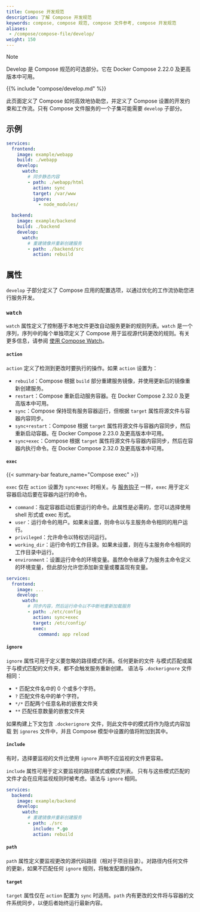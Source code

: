 ```yaml
---
title: Compose 开发规范
description: 了解 Compose 开发规范
keywords: compose, compose 规范, compose 文件参考, compose 开发规范
aliases:
 - /compose/compose-file/develop/
weight: 150
---
```


> [!NOTE] 
>
> Develop 是 Compose 规范的可选部分。它在 Docker Compose 2.22.0 及更高版本中可用。

{{% include "compose/develop.md" %}}

此页面定义了 Compose 如何高效地协助您，并定义了 Compose 设置的开发约束和工作流。只有 Compose 文件服务的一个子集可能需要 `develop` 子部分。

## 示例

```yaml
services:
  frontend:
    image: example/webapp
    build: ./webapp
    develop:
      watch: 
        # 同步静态内容
        - path: ./webapp/html
          action: sync
          target: /var/www
          ignore:
            - node_modules/

  backend:
    image: example/backend
    build: ./backend
    develop:
      watch: 
        # 重建镜像并重新创建服务
        - path: ./backend/src
          action: rebuild
```

## 属性

<!-- vale Docker.HeadingSentenceCase = NO ) -->

`develop` 子部分定义了 Compose 应用的配置选项，以通过优化的工作流协助您进行服务开发。

### `watch`

`watch` 属性定义了控制基于本地文件更改自动服务更新的规则列表。`watch` 是一个序列，序列中的每个单独项定义了 Compose 用于监视源代码更改的规则。有关更多信息，请参阅 [使用 Compose Watch](/manuals/compose/how-tos/file-watch.md)。

#### `action`

`action` 定义了检测到更改时要执行的操作。如果 `action` 设置为：

- `rebuild`：Compose 根据 `build` 部分重建服务镜像，并使用更新后的镜像重新创建服务。
- `restart`：Compose 重新启动服务容器。在 Docker Compose 2.32.0 及更高版本中可用。
- `sync`：Compose 保持现有服务容器运行，但根据 `target` 属性将源文件与容器内容同步。
- `sync+restart`：Compose 根据 `target` 属性将源文件与容器内容同步，然后重新启动容器。在 Docker Compose 2.23.0 及更高版本中可用。
- `sync+exec`：Compose 根据 `target` 属性将源文件与容器内容同步，然后在容器内执行命令。在 Docker Compose 2.32.0 及更高版本中可用。

#### `exec`

{{< summary-bar feature_name="Compose exec" >}}

`exec` 仅在 `action` 设置为 `sync+exec` 时相关。与 [服务钩子](services.md#post_start) 一样，`exec` 用于定义容器启动后要在容器内运行的命令。

- `command`：指定容器启动后要运行的命令。此属性是必需的，您可以选择使用 shell 形式或 exec 形式。
- `user`：运行命令的用户。如果未设置，则命令以与主服务命令相同的用户运行。
- `privileged`：允许命令以特权访问运行。
- `working_dir`：运行命令的工作目录。如果未设置，则在与主服务命令相同的工作目录中运行。
- `environment`：设置运行命令的环境变量。虽然命令继承了为服务主命令定义的环境变量，但此部分允许您添加新变量或覆盖现有变量。

```yaml
services:
  frontend:
    image: ...
    develop:
      watch: 
        # 同步内容，然后运行命令以不中断地重新加载服务
        - path: ./etc/config
          action: sync+exec
          target: /etc/config/
          exec:
            command: app reload
```

#### `ignore`

`ignore` 属性可用于定义要忽略的路径模式列表。任何更新的文件
与模式匹配或属于与模式匹配的文件夹，都不会触发服务重新创建。
语法与 `.dockerignore` 文件相同：

- `*` 匹配文件名中的 0 个或多个字符。
- `?` 匹配文件名中的单个字符。
- `*/*` 匹配两个任意名称的嵌套文件夹
- `**` 匹配任意数量的嵌套文件夹

如果构建上下文包含 `.dockerignore` 文件，则此文件中的模式将作为隐式内容加载
到 `ignores` 文件中，并且 Compose 模型中设置的值将附加到其中。

#### `include`

有时，选择要监视的文件比使用 `ignore` 声明不应监视的文件更容易。

`include` 属性可用于定义要监视的路径模式或模式列表。
只有与这些模式匹配的文件才会在应用监视规则时被考虑。语法与 `ignore` 相同。

```yaml
services:
  backend:
    image: example/backend
    develop:
      watch: 
        # 重建镜像并重新创建服务
        - path: ./src
          include: *.go  
          action: rebuild
```

#### `path`

`path` 属性定义要监视更改的源代码路径（相对于项目目录）。对路径内任何文件
的更新，如果不匹配任何 `ignore` 规则，将触发配置的操作。

#### `target`

`target` 属性仅在 `action` 配置为 `sync` 时适用。`path` 内有更改的文件将与容器的文件系统同步，以便后者始终运行最新内容。
